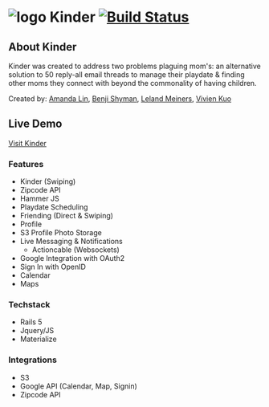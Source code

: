 # ![logo](http://i.imgur.com/4hODIaV.png) Kinder [![Build Status](https://travis-ci.org/adnamalin/Kinder.svg?branch=master)](https://travis-ci.org/adnamalin/Kinder)

## About Kinder 
Kinder was created to address two problems plaguing mom's: an alternative solution to 50 reply-all email threads to manage their playdate & finding other moms they connect with beyond the commonality of having children.

Created by: [Amanda Lin](https://github.com/adnamalin), [Benji Shyman](https://github.com/bshyman), [Leland Meiners](https://github.com/LelandAM), [Vivien Kuo](https://github.com/viKuo)
## Live Demo

[Visit Kinder](kinderplaydate.herokuapp.com)

### Features

* Kinder (Swiping)
 * Zipcode API
 * Hammer JS
* Playdate Scheduling
* Friending (Direct & Swiping)
* Profile 
 * S3 Profile Photo Storage 
* Live Messaging & Notifications 
  * Actioncable (Websockets)
* Google Integration with OAuth2
 * Sign In with OpenID
 * Calendar 
 * Maps

### Techstack
* Rails 5
* Jquery/JS
* Materialize 

### Integrations
* S3
* Google API (Calendar, Map, Signin)
* Zipcode API
